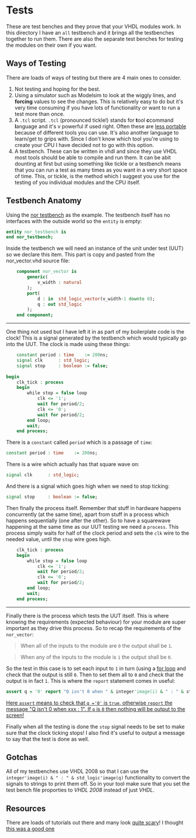 # Tests

These are test benches and they prove that your VHDL modules work. In this directory I have an `all` testbench and it brings all the testbenches together to run them. There are also the separate test benches for testing the modules on their own if you want.

## Ways of Testing

There are loads of ways of testing but there are 4 main ones to consider.
1. Not testing and hoping for the best.
2. Using a simulator such as Modelsim to look at the wiggly lines, and **forcing** values to see the changes. This is relatively easy to do but it's very time consuming if you have lots of functionality or want to run a test more than once.
3. A `.tcl` script. `.tcl` (pronounced tickle!) stands for **t**ool **c**command **l**anguage and it's v powerful if used right. Often these are [less portable](https://groups.google.com/forum/#!topic/comp.lang.vhdl/gPYmE7sTB98) because of different tools you can use. It's also another language to learn/get to grips with. Since I don't know which tool you're using to create your CPU I have decided not to go with this option. 
4. A testbench. These can be written in vhdl and since they use VHDL most tools should be able to compile and run them. It can be abit dounting at first but using something like tickle or a testbench means that you can run a test as many times as you want in a very short space of time. This, or tickle, is the method which I suggest you use for the testing of you individual modules and the CPU itself.

## Testbench Anatomy

Using the [nor testbench](nor_testbench.vhd) as the example. The testbench itself has no interfaces with the outside world so the `entity` is empty:

```vhdl
entity nor_testbench is
end nor_testbench;
```

Inside the testbench we will need an instance of the unit under test (UUT) so we declare this item. This part is copy and pasted from the nor_vector.vhd source file:

```vhdl
    component nor_vector is
        generic(
            v_width : natural
        );
        port(
            d : in  std_logic_vector(v_width-1 downto 0);
            q : out std_logic
        );
    end component;
```

___
One thing not used but I have left it in as part of my boilerplate code is the clock! This is a signal generated by the testbench which would typically go into the UUT. The clock is made using these things:

```vhdl
    constant period : time    := 200ns;
    signal clk      : std_logic;
    signal stop     : boolean := false;
    
begin
    clk_tick : process
    begin
        while stop = false loop
            clk <= '1';
            wait for period/2;
            clk <= '0';
            wait for period/2;
        end loop;
        wait;
    end process;
```
    
There is a `constant` called `period` which is a passage of `time`:

```vhdl
constant period : time    := 200ns;
```

There is a wire which actually has that square wave on:

```vhdl
signal clk      : std_logic;
```

And there is a signal which goes high when we need to stop ticking:
```vhdl
signal stop     : boolean := false;
```

Then finally the process itself. Remember that stuff in hardware happens concurrently (at the same time), apart from stuff in a process which happens sequentially (one after the other). So to have a squarewave happening at the same time as our UUT testing we need a `process`. This process simply waits for half of the clock period and sets the `clk` wire to the needed value, until the `stop` wire goes high. 
    
```vhdl
    clk_tick : process
    begin
        while stop = false loop
            clk <= '1';
            wait for period/2;
            clk <= '0';
            wait for period/2;
        end loop;
        wait;
    end process;
```
___
Finally there is the process which tests the UUT itself. This is where knowing the requirements (expected behaviour) for your module are super important as they drive this process. So to recap the requirements of the `nor_vector`:
> When all of the inputs to the module are `0` the output shall be `1`.

> When any of the inputs to the module is `1` the output shall be `0`.

So the test in this case is to set each input to `1` in turn (using a [for loop](https://www.ics.uci.edu/~jmoorkan/vhdlref/for_loop.html) and check that the output is still `0`. Then to set them all to `0` and check that the output is in fact `1`. This is where the `report` statement comes in useful:

```vhdl
assert q = '0' report "Q isn't 0 when " & integer'image(i) & " : " & std_logic'image(q); 
```

[Here `assert` means to check that `q ='0'` is `true`, otherwise `report` the message "Q isn't 0 when xxx : 1". If `q` is `0` then nothing will be output to the screen!](https://www.ics.uci.edu/~jmoorkan/vhdlref/assert.html)

Finally when all the testing is done the `stop` signal needs to be set to make sure that the clock ticking stops! I also find it's useful to output a message to say that the test is done as well.

## Gotchas

All of my testbenches use VHDL 2008 so that I can use the `integer'image(i) & " : " & std_logic'image(q)` functionality to convert the signals to strings to print them off. So in your tool make sure that you set the test bench file proporties to _VHDL 2008_ instead of just _VHDL_.

## Resources
There are loads of tutorials out there and many look [quite scary](https://moodle.epfl.ch/pluginfile.php/1833321/mod_resource/content/1/vhdl_testbench_tutorial.pdf)! I thought [this was a good one](http://vhdlguru.blogspot.com/2010/03/how-to-write-testbench.html)
